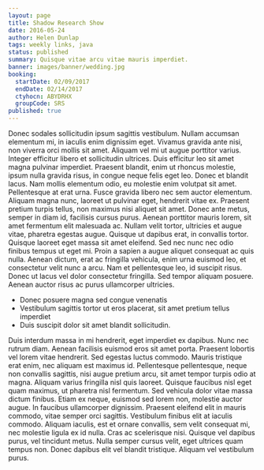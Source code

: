 ```yaml
---
layout: page
title: Shadow Research Show
date: 2016-05-24
author: Helen Dunlap
tags: weekly links, java
status: published
summary: Quisque vitae arcu vitae mauris imperdiet.
banner: images/banner/wedding.jpg
booking:
  startDate: 02/09/2017
  endDate: 02/14/2017
  ctyhocn: ABYDRHX
  groupCode: SRS
published: true
---
```

Donec sodales sollicitudin ipsum sagittis vestibulum. Nullam accumsan elementum mi, in iaculis enim dignissim eget. Vivamus gravida ante nisi, non viverra orci mollis sit amet. Aliquam vel mi ut augue porttitor varius. Integer efficitur libero et sollicitudin ultrices. Duis efficitur leo sit amet magna pulvinar imperdiet. Praesent blandit, enim ut rhoncus molestie, ipsum nulla gravida risus, in congue neque felis eget leo. Donec et blandit lacus. Nam mollis elementum odio, eu molestie enim volutpat sit amet. Pellentesque at erat urna. Fusce gravida libero nec sem auctor elementum. Aliquam magna nunc, laoreet ut pulvinar eget, hendrerit vitae ex. Praesent pretium turpis tellus, non maximus nisi aliquet sit amet. Donec ante metus, semper in diam id, facilisis cursus purus.
Aenean porttitor mauris lorem, sit amet fermentum elit malesuada ac. Nullam velit tortor, ultricies et augue vitae, pharetra egestas augue. Quisque ut dapibus erat, in convallis tortor. Quisque laoreet eget massa sit amet eleifend. Sed nec nunc nec odio finibus tempus ut eget mi. Proin a sapien a augue aliquet consequat ac quis nulla. Aenean dictum, erat ac fringilla vehicula, enim urna euismod leo, et consectetur velit nunc a arcu. Nam et pellentesque leo, id suscipit risus. Donec ut lacus vel dolor consectetur fringilla. Sed tempor aliquam posuere. Aenean auctor risus ac purus ullamcorper ultricies.

* Donec posuere magna sed congue venenatis
* Vestibulum sagittis tortor ut eros placerat, sit amet pretium tellus imperdiet
* Duis suscipit dolor sit amet blandit sollicitudin.

Duis interdum massa in mi hendrerit, eget imperdiet ex dapibus. Nunc nec rutrum diam. Aenean facilisis euismod eros sit amet porta. Praesent lobortis vel lorem vitae hendrerit. Sed egestas luctus commodo. Mauris tristique erat enim, nec aliquam est maximus id. Pellentesque pellentesque, neque non convallis sagittis, nisi augue pretium arcu, sit amet tempor turpis odio at magna. Aliquam varius fringilla nisl quis laoreet. Quisque faucibus nisl eget quam maximus, ut pharetra nisl fermentum. Sed vehicula dolor vitae massa dictum finibus. Etiam ex neque, euismod sed lorem non, molestie auctor augue.
In faucibus ullamcorper dignissim. Praesent eleifend elit in mauris commodo, vitae semper orci sagittis. Vestibulum finibus elit at iaculis commodo. Aliquam iaculis, est et ornare convallis, sem velit consequat mi, nec molestie ligula ex id nulla. Cras ac scelerisque nisi. Quisque vel dapibus purus, vel tincidunt metus. Nulla semper cursus velit, eget ultrices quam tempus non. Donec dapibus elit vel blandit tristique. Aliquam vel vestibulum purus.
